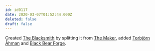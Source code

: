 ```yaml
---
id: id0117
date: 2020-03-07T01:52:44.000Z
deleted: false
draft: false
---
```


Created [The Blacksmith][1] by splitting it from [The Maker][2], added [Torbjörn Åhman][3] and [Black Bear Forge][4].

[1]: the-blacksmith.html
[2]: the-maker.html
[3]: https://www.youtube.com/channel/UCSFaYYQzNMLo2U6rSNLpghg
[4]: https://www.youtube.com/channel/UCdOM6Qc53TcWuExrnDLVjXg